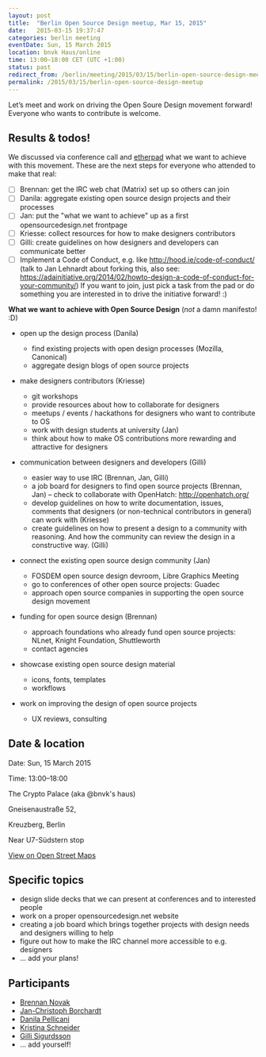 ```yaml
---
layout: post
title:  "Berlin Open Source Design meetup, Mar 15, 2015"
date:   2015-03-15 19:37:47
categories: berlin meeting
eventDate: Sun, 15 March 2015
location: bnvk Haus/online
time: 13:00–18:00 CET (UTC +1:00)
status: past
redirect_from: /berlin/meeting/2015/03/15/berlin-open-source-design-meetup.html
permalink: /2015/03/15/berlin-open-source-design-meetup
---
```

Let’s meet and work on driving the Open Soure Design movement forward! Everyone who wants to contribute is welcome.

## Results & todos!

We discussed via conference call and [etherpad](http://piratepad.net/fBoG0xwOiQ) what we want to achieve with this movement. These are the next steps for everyone who attended to make that real:

* [ ] Brennan: get the IRC web chat (Matrix) set up so others can join
* [ ] Danila: aggregate existing open source design projects and their processes
* [ ] Jan: put the "what we want to achieve" up as a first opensourcedesign.net frontpage
* [ ] Kriesse: collect resources for how to make designers contributors
* [ ] Gilli: create guidelines on how designers and developers can communicate better
* [ ] Implement a Code of Conduct, e.g. like http://hood.ie/code-of-conduct/ (talk to Jan Lehnardt about forking this, also see: https://adainitiative.org/2014/02/howto-design-a-code-of-conduct-for-your-community/)
If you want to join, just pick a task from the pad or do something you are interested in to drive the initiative forward! :)

**What we want to achieve with Open Source Design**
(_not_ a damn manifesto! :D)

* open up the design process (Danila)
  * find existing projects with open design processes (Mozilla, Canonical)
  * aggregate design blogs of open source projects

* make designers contributors (Kriesse)
  * git workshops
  * provide resources about how to collaborate for designers
  * meetups / events / hackathons for designers who want to contribute to OS
  * work with design students at university (Jan)
  * think about how to make OS contributions more rewarding and attractive for designers

* communication between designers and developers (Gilli)
  * easier way to use IRC (Brennan, Jan, Gilli)
  * a job board for designers to find open source projects (Brennan, Jan) – check to collaborate with OpenHatch: http://openhatch.org/
  * develop guidelines on how to write documentation, issues, comments that designers (or non-technical contributors in general) can work with (Kriesse)
  * create guidelines on how to present a design to a community with reasoning. And how the community can review the design in a constructive way. (Gilli)

* connect the existing open source design community (Jan)
  * FOSDEM open source design devroom, Libre Graphics Meeting
  * go to conferences of other open source projects: Guadec
  * approach open source companies in supporting the open source design movement

* funding for open source design (Brennan)
  * approach foundations who already fund open source projects: NLnet, Knight Foundation, Shuttleworth
  * contact agencies

* showcase existing open source design material
  * icons, fonts, templates
  * workflows

* work on improving the design of open source projects
  * UX reviews, consulting

## Date & location

Date: Sun, 15 March 2015

Time: 13:00–18:00

The Crypto Palace (aka @bnvk's haus)

Gneisenaustraße 52,

Kreuzberg, Berlin

Near U7-Südstern stop

[View on Open Street Maps](http://www.openstreetmap.org/?mlat=52.4893&mlon=13.4040#map=15/52.4893/13.4040)

## Specific topics

* design slide decks that we can present at conferences and to interested people
* work on a proper opensourcedesign.net website
* creating a job board which brings together projects with design needs and designers willing to help
* figure out how to make the IRC channel more accessible to e.g. designers
* … add your plans!

## Participants

* [Brennan Novak](https://github.com/bnvk)
* [Jan-Christoph Borchardt](https://github.com/jancborchardt)
* [Danila Pellicani](https://github.com/danilapellicani)
* [Kristina Schneider](https://github.com/kriesse)
* [Gilli Sigurdsson](https://github.com/gillisig)
* … add yourself!



